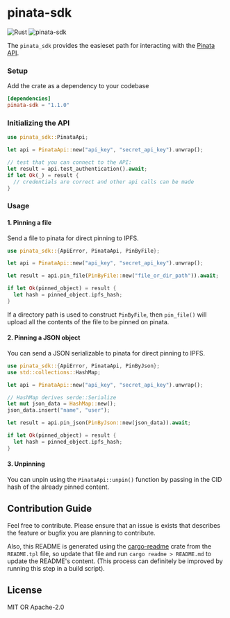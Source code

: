 # pinata-sdk

![Rust](https://github.com/perfectmak/pinata-sdk/workflows/Rust/badge.svg)
![pinata-sdk](https://docs.rs/pinata-sdk/badge.svg)

The `pinata_sdk` provides the easieset path for interacting with the [Pinata API](https://pinata.cloud/documentation#GettingStarted).

### Setup

Add the crate as a dependency to your codebase

```toml
[dependencies]
pinata-sdk = "1.1.0"
```

### Initializing the API
```rust
use pinata_sdk::PinataApi;

let api = PinataApi::new("api_key", "secret_api_key").unwrap();

// test that you can connect to the API:
let result = api.test_authentication().await;
if let Ok(_) = result {
  // credentials are correct and other api calls can be made
}
```

### Usage

#### 1. Pinning a file

Send a file to pinata for direct pinning to IPFS.

```rust
use pinata_sdk::{ApiError, PinataApi, PinByFile};

let api = PinataApi::new("api_key", "secret_api_key").unwrap();

let result = api.pin_file(PinByFile::new("file_or_dir_path")).await;

if let Ok(pinned_object) = result {
  let hash = pinned_object.ipfs_hash;
}
```

If a directory path is used to construct `PinByFile`, then `pin_file()` will upload all the contents
of the file to be pinned on pinata.

#### 2. Pinning a JSON object

You can send a JSON serializable to pinata for direct pinning to IPFS.

```rust
use pinata_sdk::{ApiError, PinataApi, PinByJson};
use std::collections::HashMap;

let api = PinataApi::new("api_key", "secret_api_key").unwrap();

// HashMap derives serde::Serialize
let mut json_data = HashMap::new();
json_data.insert("name", "user");

let result = api.pin_json(PinByJson::new(json_data)).await;

if let Ok(pinned_object) = result {
  let hash = pinned_object.ipfs_hash;
}
```

#### 3. Unpinning

You can unpin using the `PinataApi::unpin()` function by passing in the CID hash of the already
pinned content.


## Contribution Guide

Feel free to contribute. Please ensure that an issue is exists that describes the feature or bugfix you are planning to contribute.

Also, this README is generated using the [cargo-readme](https://github.com/livioribeiro/cargo-readme) crate from the `README.tpl` file, so 
update that file and run `cargo readme > README.md` to update the README's content. (This process can definitely be improved by running this 
step in a build script).

## License

MIT OR Apache-2.0
